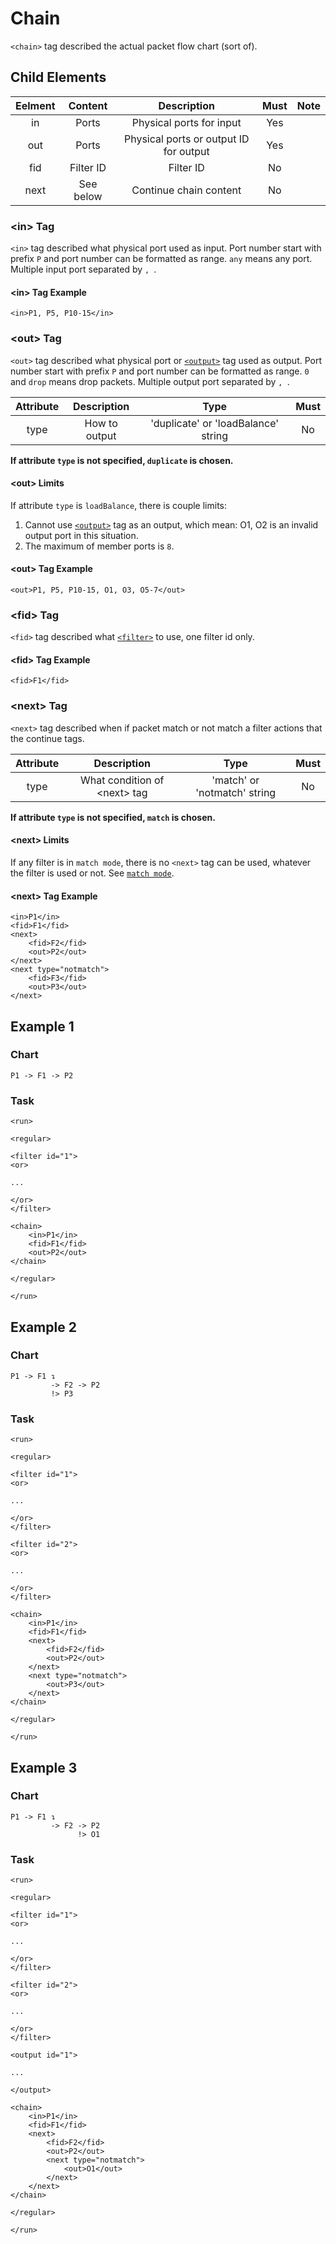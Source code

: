 Chain
============

`<chain>` tag described the actual packet flow chart (sort of).

<h2>Child Elements</h2>

| Eelment |  Content  |               Description              | Must | Note |
|:-------:|:---------:|:--------------------------------------:|:----:|:----:|
|    in   |   Ports   |        Physical ports for input        |  Yes |      |
|   out   |   Ports   | Physical ports or output ID for output |  Yes |      |
|   fid   | Filter ID |                Filter ID               |  No  |      |
|   next  | See below |         Continue chain content         |  No  |      |

<h3>&lt;in&gt; Tag</h3>

`<in>` tag described what physical port used as input. Port number start with prefix `P` and port number can be formatted as range. `any` means any port. Multiple input port separated by `, `.

<h4>&lt;in&gt; Tag Example</h4>

```
<in>P1, P5, P10-15</in>
```

<h3>&lt;out&gt; Tag</h3>

`<out>` tag described what physical port or [`<output>`](Element/run/output.md) tag used as output. Port number start with prefix `P` and port number can be formatted as range. `0` and `drop` means drop packets. Multiple output port separated by `, `.

| Attribute |  Description  |                 Type                | Must |
|:---------:|:-------------:|:-----------------------------------:|:----:|
|    type   | How to output | 'duplicate' or 'loadBalance' string |  No  |

**If attribute `type` is not specified, `duplicate` is chosen.**

<h4>&lt;out&gt; Limits</h4>

If attribute `type` is `loadBalance`, there is couple limits:

1. Cannot use [`<output>`](Element/run/output.md) tag as an output, which mean: O1, O2 is an invalid output port in this situation.
2. The maximum of member ports is `8`.

<h4>&lt;out&gt; Tag Example</h4>

```
<out>P1, P5, P10-15, O1, O3, O5-7</out>
```

<h3>&lt;fid&gt; Tag</h3>

`<fid>` tag described what [`<filter>`](Element/run/filter.md) to use, one filter id only.

<h4>&lt;fid&gt; Tag Example</h4>

```
<fid>F1</fid>
```

<h3 id="next">&lt;next&gt; Tag</h3>

`<next>` tag described when if packet match or not match a filter actions that the continue tags.

| Attribute |           Description          |             Type             | Must |
|:---------:|:------------------------------:|:----------------------------:|:----:|
|    type   | What condition of \<next\> tag | 'match' or 'notmatch' string |  No  |

**If attribute `type` is not specified, `match` is chosen.**

<h4 id="next_limits">&lt;next&gt; Limits</h4>

If any filter is in `match mode`, there is no `<next>` tag can be used, whatever the filter is used or not. See [`match mode`](Element/run/filter/find.md#match_mode).

<h4>&lt;next&gt; Tag Example</h4>

```
<in>P1</in>
<fid>F1</fid>
<next>
    <fid>F2</fid>
    <out>P2</out>
</next>
<next type="notmatch">
    <fid>F3</fid>
    <out>P3</out>
</next>
```

<h2>Example 1</h2>

<h3>Chart</h3>

```
P1 -> F1 -> P2
```

<h3>Task</h3>

```
<run>

<regular>

<filter id="1">
<or>

...

</or>
</filter>

<chain>
    <in>P1</in>
    <fid>F1</fid>
    <out>P2</out>
</chain>

</regular>

</run>
```

<h2>Example 2</h2>

<h3>Chart</h3>

```
P1 -> F1 ↴
         -> F2 -> P2
         !> P3
```

<h3>Task</h3>

```
<run>

<regular>

<filter id="1">
<or>

...

</or>
</filter>

<filter id="2">
<or>

...

</or>
</filter>

<chain>
    <in>P1</in>
    <fid>F1</fid>
    <next>
        <fid>F2</fid>
        <out>P2</out>
    </next>
    <next type="notmatch">
        <out>P3</out>
    </next>
</chain>

</regular>

</run>
```

<h2>Example 3</h2>

<h3>Chart</h3>

```
P1 -> F1 ↴
         -> F2 -> P2
               !> O1
```

<h3>Task</h3>

```
<run>

<regular>

<filter id="1">
<or>

...

</or>
</filter>

<filter id="2">
<or>

...

</or>
</filter>

<output id="1">

...

</output>

<chain>
    <in>P1</in>
    <fid>F1</fid>
    <next>
        <fid>F2</fid>
        <out>P2</out>
        <next type="notmatch">
            <out>O1</out>
        </next>
    </next>
</chain>

</regular>

</run>
```
